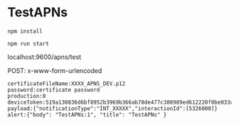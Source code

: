 # TestAPNs

```
npm install
```

```
npm run start
```

localhost:9600/apns/test

POST: x-www-form-urlencoded

```
certificateFileName:XXXX_APNS_DEV.p12
password:certificate password
production:0
deviceToken:519a130836d6bf8952b3969b366ab78de477c380989ed612220f0be033c590fc
payload:{"notificationType":"INT_XXXXX","interactionId":[5326000]}
alert:{"body": "TestAPNs:1", "title": "TestAPNs" }
```
